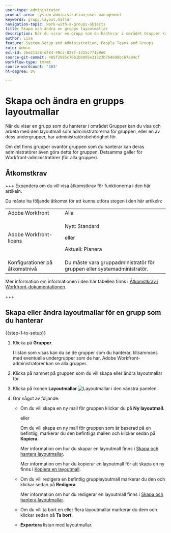 ```yaml
---
user-type: administrator
product-area: system-administration;user-management
keywords: grupp,layout,mallar
navigation-topic: work-with-a-groups-objects
title: Skapa och ändra en grupps layoutmallar
description: När du visar en grupp som du hanterar i området Grupper kan du visa och arbeta med den layoutmall som administratörerna för gruppen, eller en av dess undergrupper, har administratörsbehörighet för.
author: Lisa
feature: System Setup and Administration, People Teams and Groups
role: Admin
exl-id: 2be211a8-df84-49c3-827f-1215c77159e0
source-git-commit: 485f2985c70b1bb095e31323b7b4698bcb7a04cf
workflow-type: tm+mt
source-wordcount: '363'
ht-degree: 0%

---
```


# Skapa och ändra en grupps layoutmallar

När du visar en grupp som du hanterar i området Grupper kan du visa och arbeta med den layoutmall som administratörerna för gruppen, eller en av dess undergrupper, har administratörsbehörighet för.

Om det finns grupper ovanför gruppen som du hanterar kan deras administratörer även göra detta för gruppen. Detsamma gäller för Workfront-administratörer (för alla grupper).

## Åtkomstkrav

+++ Expandera om du vill visa åtkomstkrav för funktionerna i den här artikeln.

Du måste ha följande åtkomst för att kunna utföra stegen i den här artikeln:

<table style="table-layout:auto"> 
 <col> 
 <col> 
 <tbody> 
  <tr> 
   <td role="rowheader">Adobe Workfront</td> 
   <td>Alla</td> 
  </tr> 
  <tr> 
   <td role="rowheader">Adobe Workfront-licens</td>
   <td><p>Nytt: Standard</p>
       <p>eller</p>
       <p>Aktuell: Planera</p></td>
  <tr> 
   <td role="rowheader">Konfigurationer på åtkomstnivå</td> 
   <td>Du måste vara gruppadministratör för gruppen eller systemadministratör.</td>
  </tr>
  </tr> 
 </tbody> 
</table>

Mer information om informationen i den här tabellen finns i [Åtkomstkrav i Workfront-dokumentationen](/help/quicksilver/administration-and-setup/add-users/access-levels-and-object-permissions/access-level-requirements-in-documentation.md).

+++

## Skapa eller ändra layoutmallar för en grupp som du hanterar

{{step-1-to-setup}}

1. Klicka på **Grupper**.

   I listan som visas kan du se de grupper som du hanterar, tillsammans med eventuella undergrupper som de har. Adobe Workfront-administratörer kan se alla grupper.

1. Klicka på namnet på gruppen som du vill skapa eller ändra layoutmallar för.
1. Klicka på ikonen **Layoutmallar** ![Layoutmallar ](assets/layout-templates-icon.png) i den vänstra panelen.

1. Gör något av följande:

   * Om du vill skapa en ny mall för gruppen klickar du på **Ny layoutmall**.

     eller

     Om du vill skapa en ny mall för gruppen som är baserad på en befintlig, markerar du den befintliga mallen och klickar sedan på **Kopiera**.

     Mer information om hur du skapar en layoutmall finns i [Skapa och hantera layoutmallar](../../../administration-and-setup/customize-workfront/use-layout-templates/create-and-manage-layout-templates.md).

     Mer information om hur du kopierar en layoutmall för att skapa en ny finns i [Kopiera en layoutmall](../../../administration-and-setup/customize-workfront/use-layout-templates/copy-a-layout-template.md).

   * Om du vill redigera en befintlig grupplayoutmall markerar du den och klickar sedan på **Redigera**.

     Mer information om hur du redigerar en layoutmall finns i [Skapa och hantera layoutmallar](../../../administration-and-setup/customize-workfront/use-layout-templates/create-and-manage-layout-templates.md).

   * Om du vill ta bort en eller flera layoutmallar markerar du dem och klickar sedan på **Ta bort**.
   * **Exportera** listan med layoutmallar.
